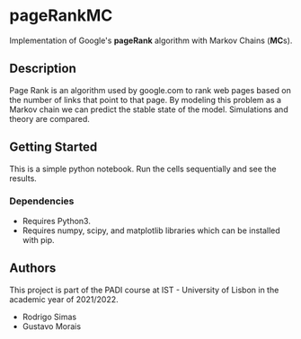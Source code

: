 # pageRankMC
Implementation of Google's **pageRank** algorithm with Markov Chains (**MC**s).

## Description
Page Rank is an algorithm used by google.com to rank web pages based on the number of links that point to that page.
By modeling this problem as a Markov chain we can predict the stable state of the model.
Simulations and theory are compared.

## Getting Started
This is a simple python notebook. Run the cells sequentially and see the results.
### Dependencies

* Requires Python3.
* Requires numpy, scipy, and matplotlib libraries which can be installed with pip.

## Authors
This project is part of the PADI course at IST - University of Lisbon in the academic year of 2021/2022.
* Rodrigo Simas
* Gustavo Morais
